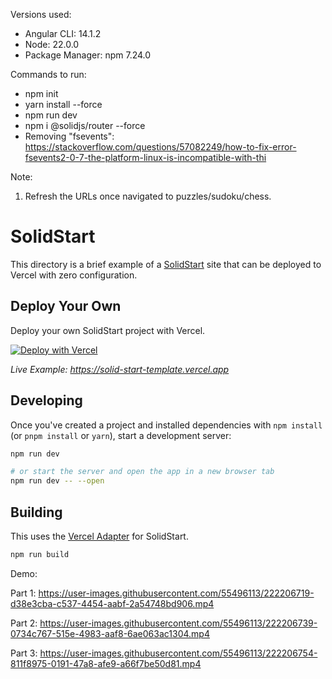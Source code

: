 Versions used:

- Angular CLI: 14.1.2
- Node: 22.0.0
- Package Manager: npm 7.24.0

Commands to run:

- npm init
- yarn install --force
- npm run dev
- npm i @solidjs/router --force
- Removing "fsevents": https://stackoverflow.com/questions/57082249/how-to-fix-error-fsevents2-0-7-the-platform-linux-is-incompatible-with-thi

Note:

1. Refresh the URLs once navigated to puzzles/sudoku/chess.

# SolidStart

This directory is a brief example of a [SolidStart](https://github.com/ryansolid/solid-start) site that can be deployed to Vercel with zero configuration.

## Deploy Your Own

Deploy your own SolidStart project with Vercel.

[![Deploy with Vercel](https://vercel.com/button)](https://vercel.com/new/clone?repository-url=https://github.com/vercel/vercel/tree/main/examples/solidstart&template=solidstart)

_Live Example: https://solid-start-template.vercel.app_

## Developing

Once you've created a project and installed dependencies with `npm install` (or `pnpm install` or `yarn`), start a development server:

```bash
npm run dev

# or start the server and open the app in a new browser tab
npm run dev -- --open
```

## Building

This uses the [Vercel Adapter](https://github.com/solidjs/solid-start/tree/main/packages/start-vercel) for SolidStart.

```bash
npm run build
```

Demo:

Part 1:
https://user-images.githubusercontent.com/55496113/222206719-d38e3cba-c537-4454-aabf-2a54748bd906.mp4

Part 2:
https://user-images.githubusercontent.com/55496113/222206739-0734c767-515e-4983-aaf8-6ae063ac1304.mp4

Part 3:
https://user-images.githubusercontent.com/55496113/222206754-811f8975-0191-47a8-afe9-a66f7be50d81.mp4

